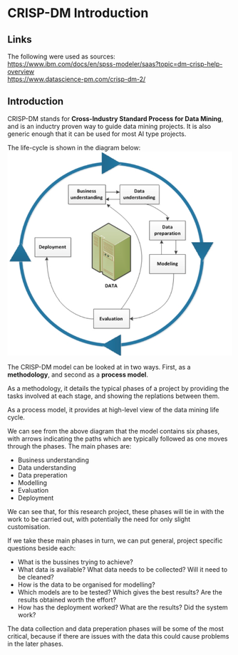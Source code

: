 # CRISP-DM Introduction

## Links
The following were used as sources:      
https://www.ibm.com/docs/en/spss-modeler/saas?topic=dm-crisp-help-overview      
https://www.datascience-pm.com/crisp-dm-2/

## Introduction
CRISP-DM stands for **Cross-Industry Standard Process for Data Mining**, and is an inductry proven way to guide data mining projects. It is also generic enough that it can be used for most AI type projects. 

The life-cycle is shown in the diagram below:
![image](Images/crisp-dm_lifecycle.png)

The CRISP-DM model can be looked at in two ways. First, as a **methodology**, and second as a **process model**. 

As a methodology, it details the typical phases of a project by providing the tasks involved at each stage, and showing the replations between them. 

As a process model, it provides at high-level view of the data mining life cycle. 

We can see from the above diagram that the model contains six phases, with arrows indicating the paths which are typically followed as one moves through the phases. The main phases are:
- Business understanding
- Data understanding
- Data preperation
- Modelling
- Evaluation
- Deployment

We can see that, for this research project, these phases will tie in with the work to be carried out, with potentially the need for only slight customisation. 

If we take these main phases in turn, we can put general, project specific questions beside each:
- What is the bussines trying to achieve?
- What data is available? What data needs to be collected? Will it need to be cleaned?
- How is the data to be organised for modelling?
- Which models are to be tested? Which gives the best results? Are the results obtained worth the effort?
- How has the deployment worked? What are the results? Did the system work?

The data collection and data preperation phases will be some of the most critical, because if there are issues with the data this could cause problems in the later phases. 
